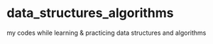 # data_structures_algorithms
my codes while learning &amp; practicing data structures and algorithms
